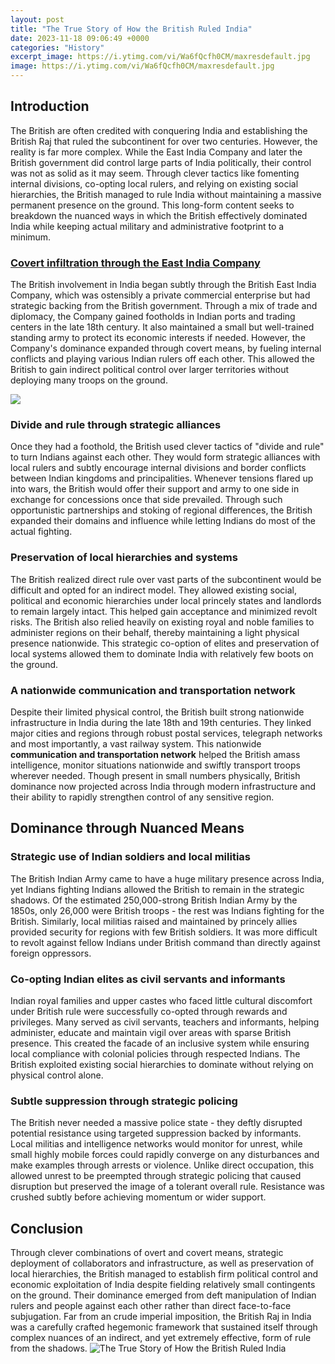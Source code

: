 ```yaml
---
layout: post
title: "The True Story of How the British Ruled India"
date: 2023-11-18 09:06:49 +0000
categories: "History"
excerpt_image: https://i.ytimg.com/vi/Wa6fQcfh0CM/maxresdefault.jpg
image: https://i.ytimg.com/vi/Wa6fQcfh0CM/maxresdefault.jpg
---
```


## Introduction
The British are often credited with conquering India and establishing the British Raj that ruled the subcontinent for over two centuries. However, the reality is far more complex. While the East India Company and later the British government did control large parts of India politically, their control was not as solid as it may seem. Through clever tactics like fomenting internal divisions, co-opting local rulers, and relying on existing social hierarchies, the British managed to rule India without maintaining a massive permanent presence on the ground. This long-form content seeks to breakdown the nuanced ways in which the British effectively dominated India while keeping actual military and administrative footprint to a minimum.
### [Covert infiltration through the East India Company](https://fistore.mysenprints.com/collection/aberle) 
The British involvement in India began subtly through the British East India Company, which was ostensibly a private commercial enterprise but had strategic backing from the British government. Through a mix of trade and diplomacy, the Company gained footholds in Indian ports and trading centers in the late 18th century. It also maintained a small but well-trained standing army to protect its economic interests if needed. However, the Company's dominance expanded through covert means, by fueling internal conflicts and playing various Indian rulers off each other. This allowed the British to gain indirect political control over larger territories without deploying many troops on the ground.

![](http://indiafacts.org/wp-content/uploads/2016/11/mug.jpg)
### **Divide and rule through strategic alliances**
Once they had a foothold, the British used clever tactics of "divide and rule" to turn Indians against each other. They would form strategic alliances with local rulers and subtly encourage internal divisions and border conflicts between Indian kingdoms and principalities. Whenever tensions flared up into wars, the British would offer their support and army to one side in exchange for concessions once that side prevailed. Through such opportunistic partnerships and stoking of regional differences, the British expanded their domains and influence while letting Indians do most of the actual fighting. 
### **Preservation of local hierarchies and systems** 
The British realized direct rule over vast parts of the subcontinent would be difficult and opted for an indirect model. They allowed existing social, political and economic hierarchies under local princely states and landlords to remain largely intact. This helped gain acceptance and minimized revolt risks. The British also relied heavily on existing royal and noble families to administer regions on their behalf, thereby maintaining a light physical presence nationwide. This strategic co-option of elites and preservation of local systems allowed them to dominate India with relatively few boots on the ground.
### **A nationwide communication and transportation network**
Despite their limited physical control, the British built strong nationwide infrastructure in India during the late 18th and 19th centuries. They linked major cities and regions through robust postal services, telegraph networks and most importantly, a vast railway system. This nationwide **communication and transportation network** helped the British amass intelligence, monitor situations nationwide and swiftly transport troops wherever needed. Though present in small numbers physically, British dominance now projected across India through modern infrastructure and their ability to rapidly strengthen control of any sensitive region.
## Dominance through Nuanced Means 
### **Strategic use of Indian soldiers and local militias** 
The British Indian Army came to have a huge military presence across India, yet Indians fighting Indians allowed the British to remain in the strategic shadows. Of the estimated 250,000-strong British Indian Army by the 1850s, only 26,000 were British troops - the rest was Indians fighting for the British. Similarly, local militias raised and maintained by princely allies provided security for regions with few British soldiers. It was more difficult to revolt against fellow Indians under British command than directly against foreign oppressors. 
### **Co-opting Indian elites as civil servants and informants**
Indian royal families and upper castes who faced little cultural discomfort under British rule were successfully co-opted through rewards and privileges. Many served as civil servants, teachers and informants, helping administer, educate and maintain vigil over areas with sparse British presence. This created the facade of an inclusive system while ensuring local compliance with colonial policies through respected Indians. The British exploited existing social hierarchies to dominate without relying on physical control alone.
### **Subtle suppression through strategic policing**  
The British never needed a massive police state - they deftly disrupted potential resistance using targeted suppression backed by informants. Local militias and intelligence networks would monitor for unrest, while small highly mobile forces could rapidly converge on any disturbances and make examples through arrests or violence. Unlike direct occupation, this allowed unrest to be preempted through strategic policing that caused disruption but preserved the image of a tolerant overall rule. Resistance was crushed subtly before achieving momentum or wider support.
## Conclusion
Through clever combinations of overt and covert means, strategic deployment of collaborators and infrastructure, as well as preservation of local hierarchies, the British managed to establish firm political control and economic exploitation of India despite fielding relatively small contingents on the ground. Their dominance emerged from deft manipulation of Indian rulers and people against each other rather than direct face-to-face subjugation. Far from an crude imperial imposition, the British Raj in India was a carefully crafted hegemonic framework that sustained itself through complex nuances of an indirect, and yet extremely effective, form of rule from the shadows.
![The True Story of How the British Ruled India](https://i.ytimg.com/vi/Wa6fQcfh0CM/maxresdefault.jpg)